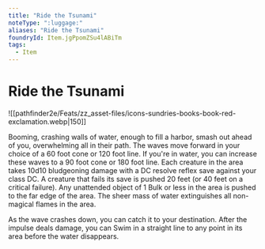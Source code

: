 ```yaml
---
title: "Ride the Tsunami"
noteType: ":luggage:"
aliases: "Ride the Tsunami"
foundryId: Item.jgPpomZSu4lABiTm
tags:
  - Item
---
```


# Ride the Tsunami
![[pathfinder2e/Feats/zz_asset-files/icons-sundries-books-book-red-exclamation.webp|150]]

Booming, crashing walls of water, enough to fill a harbor, smash out ahead of you, overwhelming all in their path. The waves move forward in your choice of a 60 foot cone or 120 foot line. If you're in water, you can increase these waves to a 90 foot cone or 180 foot line. Each creature in the area takes 10d10 bludgeoning damage with a DC resolve reflex save against your class DC. A creature that fails its save is pushed 20 feet (or 40 feet on a critical failure). Any unattended object of 1 Bulk or less in the area is pushed to the far edge of the area. The sheer mass of water extinguishes all non-magical flames in the area.

As the wave crashes down, you can catch it to your destination. After the impulse deals damage, you can Swim in a straight line to any point in its area before the water disappears.
